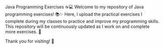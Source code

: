 Java Programming Exercises ☕💻
Welcome to my repository of Java programming exercises! 📚✨
Here, I upload the practical exercises I complete during my classes to practice and improve my programming skills.
This repository will be continuously updated as I work on and complete more exercises. 🚀

Thank you for visiting! 🙌
